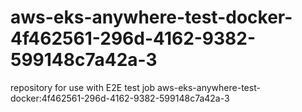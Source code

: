 # aws-eks-anywhere-test-docker-4f462561-296d-4162-9382-599148c7a42a-3
repository for use with E2E test job aws-eks-anywhere-test-docker:4f462561-296d-4162-9382-599148c7a42a-3
